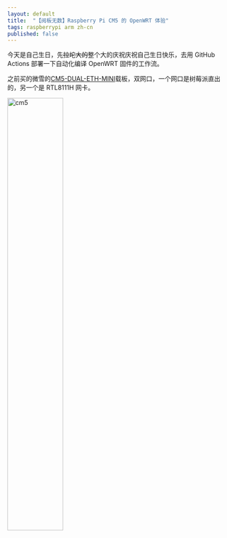 ```yaml
---
layout: default
title:  "【阅板无数】Raspberry Pi CM5 的 OpenWRT 体验"
tags: raspberrypi arm zh-cn
published: false
---
```


今天是自己生日，先<s>拉坨大的</s>整个大的庆祝庆祝自己生日快乐，去用 GitHub Actions 部署一下自动化编译 OpenWRT 固件的工作流。

之前买的微雪的[CM5-DUAL-ETH-MINI](https://www.waveshare.com/wiki/CM5-DUAL-ETH-MINI)载板，双网口，一个网口是树莓派直出的，另一个是 RTL8111H 网卡。

<img src="http://icing.fun/img/post/2025/08/19/1.png" alt="cm5" width="50%">

